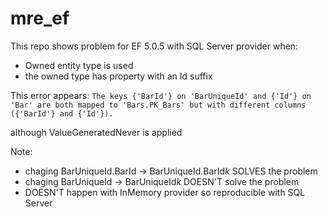 # mre_ef
This repo shows problem for EF 5.0.5 with SQL Server provider when:
- Owned entity type is used
- the owned type has property with an Id suffix

This error appears:
```The keys {'BarId'} on 'BarUniqueId' and {'Id'} on 'Bar' are both mapped to 'Bars.PK_Bars' but with different columns ({'BarId'} and {'Id'}).```

although ValueGeneratedNever is applied

Note:
- chaging BarUniqueId.BarId -> BarUniqueId.BarId*k* SOLVES the problem
- chaging BarUniqueId -> BarUniqueId*k* DOESN'T solve the problem
- DOESN'T happen with InMemory provider so reproducible with SQL Server
